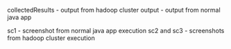 collectedResults - output from hadoop cluster
output - output from normal java app

sc1 - screenshot from normal java app execution
sc2 and sc3 - screenshots from hadoop cluster execution
